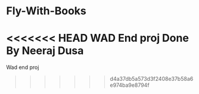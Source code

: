# Fly-With-Books
<<<<<<< HEAD
WAD End proj
Done By Neeraj Dusa
=======
Wad end proj
>>>>>>> d4a37db5a573d3f2408e37b58a6e974ba9e8794f
